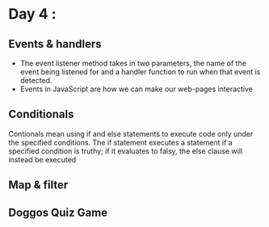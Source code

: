 # Day 4 : 
## Events & handlers

- The event listener method takes in two parameters, the name of the event being listened for and a handler function to run when that event is detected.
- Events in JavaScript are how we can make our web-pages interactive

## Conditionals
Contionals mean using if and else statements to execute code only under the specified conditions. The if statement executes a statement if a specified condition is truthy; if it evaluates to falsy, the else clause will instead be executed
## Map & filter

## Doggos Quiz Game
